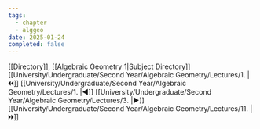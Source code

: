 ```yaml
---
tags:
  - chapter
  - alggeo
date: 2025-01-24
completed: false
---
```

[[Directory]], [[Algebraic Geometry 1|Subject Directory]]
[[University/Undergraduate/Second Year/Algebraic Geometry/Lectures/1. |🞀🞀]] [[University/Undergraduate/Second Year/Algebraic Geometry/Lectures/1. |◀]] [[University/Undergraduate/Second Year/Algebraic Geometry/Lectures/3. |▶]] [[University/Undergraduate/Second Year/Algebraic Geometry/Lectures/11. |🞂🞂]]
# 
## 
### 